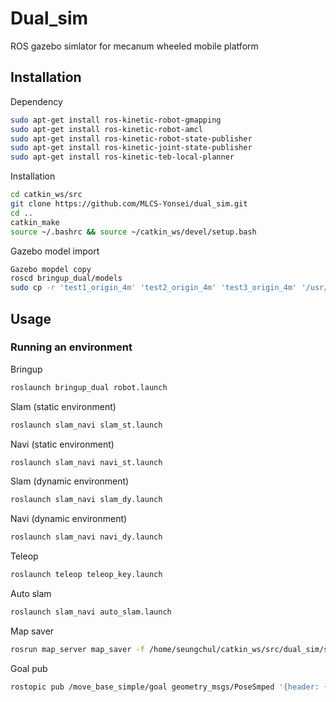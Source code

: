 # Dual_sim
ROS gazebo simlator for mecanum wheeled mobile platform

## Installation
Dependency
```bash
sudo apt-get install ros-kinetic-robot-gmapping
sudo apt-get install ros-kinetic-robot-amcl
sudo apt-get install ros-kinetic-robot-state-publisher
sudo apt-get install ros-kinetic-joint-state-publisher
sudo apt-get install ros-kinetic-teb-local-planner
```
Installation
```bash
cd catkin_ws/src
git clone https://github.com/MLCS-Yonsei/dual_sim.git
cd ..
catkin_make
source ~/.bashrc && source ~/catkin_ws/devel/setup.bash
```
Gazebo model import
```bash
Gazebo mopdel copy
roscd bringup_dual/models
sudo cp -r 'test1_origin_4m' 'test2_origin_4m' 'test3_origin_4m' '/usr/share/gazebo-8/models'
```

## Usage

### Running an environment
Bringup
```bash
roslaunch bringup_dual robot.launch
```

Slam (static environment)
```bash
roslaunch slam_navi slam_st.launch
```

Navi (static environment)
```bash
roslaunch slam_navi navi_st.launch
```

Slam (dynamic environment)
```bash
roslaunch slam_navi slam_dy.launch
```

Navi (dynamic environment)
```bash
roslaunch slam_navi navi_dy.launch
```

Teleop
```bash
roslaunch teleop teleop_key.launch
```

Auto slam
```bash
roslaunch slam_navi auto_slam.launch
```

Map saver
```bash
rosrun map_server map_saver -f /home/seungchul/catkin_ws/src/dual_sim/slam_navi/maps/map
```

Goal pub
```bash
rostopic pub /move_base_simple/goal geometry_msgs/PoseSmped '{header: {stamp: now, frame_id: "map"}, pose: {position: {x: 1.1, y: 7.9, z: 0.0}, orientation: {z: -0.1, w: 1.0}}}'
```
